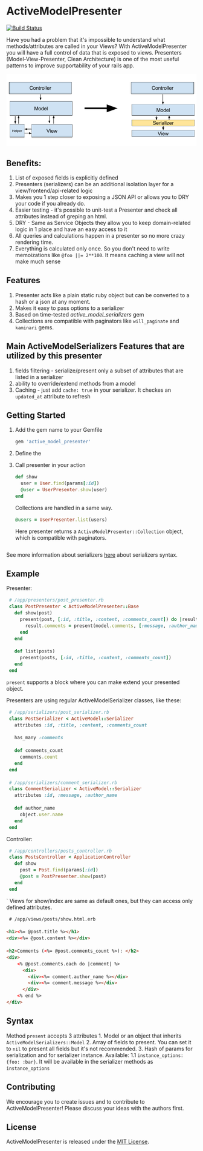 # ActiveModelPresenter
[![Build Status](https://travis-ci.org/smostovoy/active_model_presenter.svg?branch=master)](https://travis-ci.org/smostovoy/active_model_presenter)

Have you had a problem that it's impossible to understand what methods/attributes are called in your Views?
With ActiveModelPresenter you will have a full control of data that is exposed to views.
Presenters (Model-View-Presenter, Clean Architecture) is one of the most useful patterns to improve supportability of your rails app. 

![mvcs](/doc/mvc-to-mvcs.png)

## Benefits:
1. List of exposed fields is explicitly defined
2. Presenters (serializers) can be an additional isolation layer for a view/frontend/api-related logic
3. Makes you 1 step closer to exposing a JSON API or allows you to DRY your code if you already do.
4. Easier testing - it's possible to unit-test a Presenter and check all attributes instead of greping an html.
5. DRY - Same as Service Objects they allow you to keep domain-related logic in 1 place and have an easy access to it
6. All queries and calculations happen in a presenter so no more crazy rendering time.
7. Everything is calculated only once. So you don't need to write memoizations like `@foo ||= 2**100`. It means caching a view will not make much sense

## Features
1. Presenter acts like a plain static ruby object but can be converted to a hash or a json at any moment.
2. Makes it easy to pass options to a serializer
3. Based on time-tested _active_model_serializers_ gem
4. Collections are compatible with paginators like `will_paginate` and `kaminari` gems.

## Main ActiveModelSerializers Features that are utilized by this presenter
1. fields filtering - serialize/present only a subset of attributes that are listed in a serializer
2. ability to override/extend methods from a model
4. Caching - just add `cache: true` in your serializer. It checkes an `updated_at` attribute to refresh

## Getting Started

1. Add the gem name to your Gemfile
    
    ```ruby
    gem 'active_model_presenter'
    ```
2. Define the  
 
2. Call presenter in your action
    
    ```ruby
    def show  
      user = User.find(params[:id])
      @user = UserPresenter.show(user)
    end  
    ```

   Collections are handled in a same way.
   
   ```ruby
   @users = UserPresenter.list(users)
   ```  
     
   Here presenter returns a `ActiveModelPresenter::Collection` object, which is compatible with paginators.
       
   ```

See more information about serializers [here](https://github.com/rails-api/active_model_serializers/tree/v0.10.6) about serializers syntax.

    
## Example

Presenter: 
```ruby
 # /app/presenters/post_presenter.rb
 class PostPresenter < ActiveModelPresenter::Base     
   def show(post)
     present(post, [:id, :title, :content, :comments_count]) do |result, model|
       result.comments = present(model.comments, [:message, :author_name])
     end
   end
   
   def list(posts)
     present(posts, [:id, :title, :content, :comments_count])
   end
 end 
```
`present` supports a block where you can make extend your presented object.

Presenters are using regular ActiveModelSerializer classes, like these: 
```ruby
 # /app/serializers/post_serializer.rb
 class PostSerializer < ActiveModel::Serializer
   attributes :id, :title, :content, :comments_count
     
   has_many :comments
     
   def comments_count
     comments.count
   end
 end 
 
 # /app/serializers/comment_serializer.rb
 class CommentSerializer < ActiveModel::Serializer
   attributes :id, :message, :author_name
     
   def author_name
     object.user.name
   end
 end   
```

Controller:
```ruby
 # /app/controllers/posts_controller.rb
 class PostsController < ApplicationController
   def show  
     post = Post.find(params[:id])
     @post = PostPresenter.show(post)
   end
 end
```
`
Views for show/index are same as default ones, but they can access only defined attributes.
```html
 # /app/views/posts/show.html.erb

<h1><%= @post.title %></h1>
<div><%= @post.content %></div>

<h2>Comments (<%= @post.comments_count %>): </h2>
<div>
    <% @post.comments.each do |comment| %>
      <div>
        <div><%= comment.author_name %></div>
        <div><%= comment.message %></div>
      </div>  
    <% end %>
</div>
```

## Syntax
Method `present` accepts 3 attributes
    1. Model or an object that inherits `ActiveModelSerializers::Model`
    2. Array of fields to present. You can set it to `nil` to present all fields but it's not recommended.
    3. Hash of params for serialization and for serializer instance. Available:
        1.1 `instance_options: {foo: :bar}`. It will be available in the serializer methods as `instance_options`
         

## Contributing

We encourage you to create issues and to contribute to ActiveModelPresenter! Please discuss your ideas with the authors first.


## License

ActiveModelPresenter is released under the [MIT License](http://www.opensource.org/licenses/MIT).